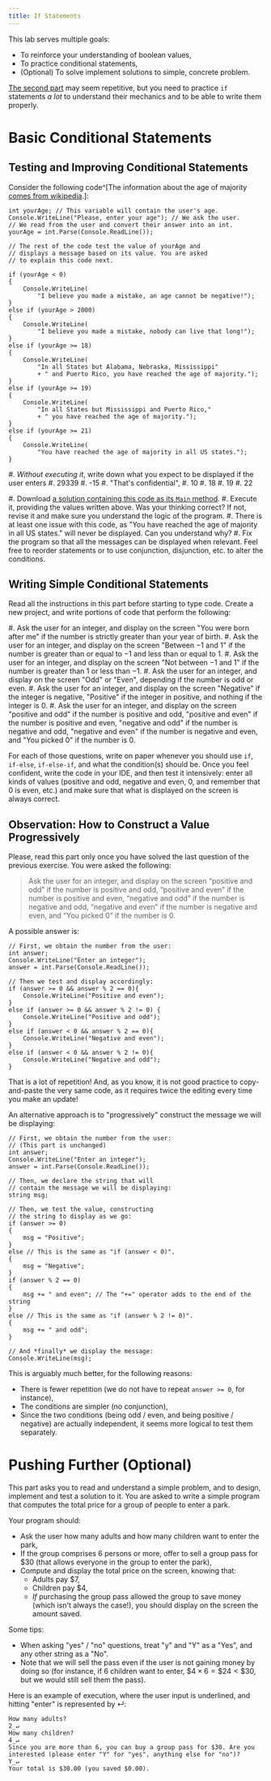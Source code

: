 ```yaml
---
title: If Statements
---
```


This lab serves multiple goals:

- To reinforce your understanding of boolean values,
- To practice conditional statements,
- (Optional) To solve implement solutions to simple, concrete problem.

[The second part](#writing-simple-conditional-statements) may seem repetitive, but you need to practice `if` statements _a lot_ to understand their mechanics and to be able to write them properly.

# Basic Conditional Statements

## Testing and Improving Conditional Statements

Consider the following code^[The information about the age of majority [comes from wikipedia](https://en.wikipedia.org/wiki/Age_of_majority).]:

```
int yourAge; // This variable will contain the user's age.
Console.WriteLine("Please, enter your age"); // We ask the user.
// We read from the user and convert their answer into an int.
yourAge = int.Parse(Console.ReadLine()); 

// The rest of the code test the value of yourAge and
// displays a message based on its value. You are asked
// to explain this code next.

if (yourAge < 0)
{
    Console.WriteLine(
        "I believe you made a mistake, an age cannot be negative!");
}
else if (yourAge > 2000)
{
    Console.WriteLine(
        "I believe you made a mistake, nobody can live that long!");
}
else if (yourAge >= 18)
{
    Console.WriteLine(
        "In all States but Alabama, Nebraska, Mississippi"
        + " and Puerto Rico, you have reached the age of majority.");
}
else if (yourAge >= 19)
{
    Console.WriteLine(
        "In all States but Mississippi and Puerto Rico,"
        + " you have reached the age of majority.");
}
else if (yourAge >= 21)
{
    Console.WriteLine(
        "You have reached the age of majority in all US states.");
}
```


#. _Without executing it_, write down what you expect to be displayed if the user enters
    #. 29339
    #. -15
    #. "That's confidential",
    #. 10
    #. 18
    #. 19
    #. 22

#. Download [a solution containing this code as its `Main` method](voting_age.zip). 
#. Execute it, providing the values written above. Was your thinking correct? If not, revise it and make sure you understand the logic of the program.
#. There is at least one issue with this code, as "You have reached the age of majority in all US states." will never be displayed. Can you understand why?
#. Fix the program so that all the messages can be displayed when relevant.  Feel free to reorder statements or to use conjunction, disjunction, etc. to alter the conditions.

## Writing Simple Conditional Statements

Read all the instructions in this part before starting to type code. Create a new project, and write portions of code that perform the following:

#. Ask the user for an integer, and display on the screen "You were born after me" if the number is strictly greater than your year of birth.
#. Ask the user for an integer, and display on the screen "Between $-1$ and $1$" if the number is greater than or equal to $-1$ and less than or equal to $1$.
#. Ask the user for an integer, and display on the screen "Not between $-1$ and $1$" if the number is greater than $1$ or less than $-1$.
#. Ask the user for an integer, and display on the screen "Odd" or "Even", depending if the number is odd or even.
#. Ask the user for an integer, and display on the screen "Negative" if the integer is negative, "Positive" if the integer in positive, and nothing if the integer is $0$.
#. Ask the user for an integer, and display on the screen "positive and odd" if the number is positive and odd, "positive and even" if the number is positive and even, "negative and odd" if the number is negative and odd, "negative and even" if the number is negative and even, and "You picked $0$" if the number is $0$.

For each of those questions, write on paper whenever you should use `if`, `if-else`, `if-else-if`, and what the condition(s) should be. Once you feel confident, write the code in your IDE, and then test it intensively: enter all kinds of values (positive and odd, negative and even, $0$, and remember that $0$ is even, etc.) and make sure that what is displayed on the screen is always correct.

## Observation: How to Construct a Value Progressively

Please, read this part only once you have solved the last question of the previous exercise.
You were asked the following:

> Ask the user for an integer, and display on the screen “positive and odd” if the number is positive and odd, “positive and even” if the number is positive and even, “negative and odd” if the number is negative and odd, “negative and even” if the number is negative and even, and “You picked 0” if the number is 0.

A possible answer is:

```
// First, we obtain the number from the user:
int answer;
Console.WriteLine("Enter an integer");
answer = int.Parse(Console.ReadLine());

// Then we test and display accordingly:
if (answer >= 0 && answer % 2 == 0){
	Console.WriteLine("Positive and even");
}
else if (answer >= 0 && answer % 2 != 0) {
	Console.WriteLine("Positive and odd");	
}
else if (answer < 0 && answer % 2 == 0){
	Console.WriteLine("Negative and even");
}
else if (answer < 0 && answer % 2 != 0){
	Console.WriteLine("Negative and odd");
}
```

That is a lot of repetition!
And, as you know, it is not good practice to copy-and-paste the very same code, as it requires twice the editing every time you make an update!

An alternative approach is to "progressively" construct the message we will be displaying:

```
// First, we obtain the number from the user:
// (This part is unchanged)
int answer;
Console.WriteLine("Enter an integer");
answer = int.Parse(Console.ReadLine());

// Then, we declare the string that will
// contain the message we will be displaying:
string msg;

// Then, we test the value, constructing 
// the string to display as we go:
if (answer >= 0)
{
    msg = "Positive";
}
else // This is the same as "if (answer < 0)".
{
    msg = "Negative";
}
if (answer % 2 == 0) 
{
    msg += " and even"; // The "+=" operator adds to the end of the string
}    
else // This is the same as "if (answer % 2 != 0)".
{
    msg += " and odd";
}

// And *finally* we display the message:
Console.WriteLine(msg);
```

This is arguably much better, for the following reasons:

- There is fewer repetition (we do not have to repeat `answer >= 0`, for instance),
- The conditions are simpler (no conjunction),
- Since the two conditions (being odd / even, and being positive / negative) are actually independent, it seems more logical to test them separately.

# Pushing Further (Optional)

This part asks you to read and understand a simple problem, and to design, implement and test a solution to it.
You are asked to write a simple program that computes the total price for a group of people to enter a park.

Your program should:

- Ask the user how many adults and how many children want to enter the park,
- If the group comprises $6$ persons or more, offer to sell a group pass for \$$30$ (that allows everyone in the group to enter the park),
- Compute and display the total price on the screen, knowing that:
    - Adults pay \$$7$,
    - Children pay \$$4$,
    - *If* purchasing the group pass allowed the group to save money (which isn't always the case!), you should display on the screen the amount saved.

Some tips:

- When asking "yes" / "no" questions, treat "y" and "Y" as a "Yes", and any other string as a "No".
- Note that we will sell the pass even if the user is not gaining money by doing so (for instance, if 6 children want to enter, $\$4 \times 6 = \$24 < \$ 30$, but we would still sell them the pass).

Here is an example of execution, where the user input is underlined, and hitting "enter" is represented by ↵:

```text
How many adults?
2̲↵
How many children?
4̲↵
Since you are more than 6, you can buy a group pass for $30. Are you interested (please enter "Y" for "yes", anything else for "no")?
Y̲↵
Your total is $30.00 (you saved $0.00).
```
